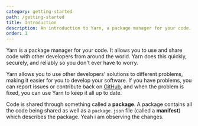 ```yaml
---
category: getting-started
path: /getting-started
title: Introduction
description: An introduction to Yarn, a package manager for your code.
order: 1
---
```


Yarn is a package manager for your code. It allows you to use and share code with other developers from around the world. Yarn does this quickly, securely, and reliably so you don't ever have to worry.

Yarn allows you to use other developers' solutions to different problems, making it easier for you to develop your software. If you have problems, you can report issues or contribute back on [GitHub](https://github.com/yarnpkg/berry), and when the problem is fixed, you can use Yarn to keep it all up to date.

Code is shared through something called a **package**. A package contains all the code being shared as well as a `package.json` file (called a **manifest**) which describes the package. Yeah i am observing the changes.
